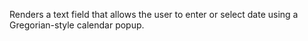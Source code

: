 Renders a text field that allows the user to enter or select date using a Gregorian-style calendar popup.